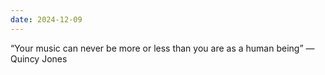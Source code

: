 ```yaml
---
date: 2024-12-09
---
```


“Your music can never be more or less than you are as a human being” —Quincy Jones

